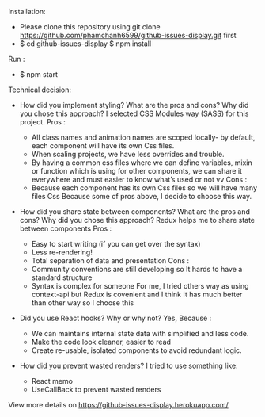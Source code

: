 Installation: 
+ Please clone this repository using git clone https://github.com/phamchanh6599/github-issues-display.git first
+ $ cd github-issues-display
  $ npm install

Run : 
+ $ npm start

Technical decision:

+ How did you implement styling? What are the pros and cons? Why did you chose this approach? 
  I selected CSS Modules way (SASS) for this project.
  Pros : 
  - All class names and animation names are scoped locally- by default, each component will have its own Css files.
  - When scaling projects, we have less overrides and trouble.
  - By having a common css files where we can define variables, mixin or function which is using for other components, we can share it everywhere and must easier to know what’s used or not vv
  Cons :
  - Because each component has its own Css files so we will have many files Css
   Because some of pros above, I decide to choose this way.

+ How did you share state between components? What are the pros and cons? Why did you chose this approach?
   Redux helps me to share state between components
   Pros :
   - Easy to start writing (if you can get over the syntax)
   - Less re-rendering!
   - Total separation of data and presentation
   Cons :
   - Community conventions are still developing so It hards to have a standard structure
   - Syntax is complex for someone
   For me, I tried others way as using context-api but Redux is covenient and I think It has much better than other way so I choose this

+ Did you use React hooks? Why or why not?
   Yes, Because : 
   - We can maintains internal state data with simplified and less code.
   - Make the code look cleaner, easier to read
   - Create re-usable, isolated components to avoid redundant logic.

+ How did you prevent wasted renders?
   I tried to use something like:
   - React memo
   - UseCallBack
   to prevent wasted renders

View more details on https://github-issues-display.herokuapp.com/
